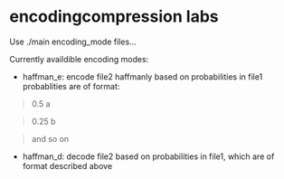 # encodingcompression labs
Use ./main encoding_mode files...

Currently availdible encoding modes:

* haffman_e: encode file2 haffmanly based on probabilities in file1
probablities are of format:
> 0.5 a

> 0.25 b

> and so on
	
* haffman_d: decode file2 based on probabilities in file1, which are of format described above
